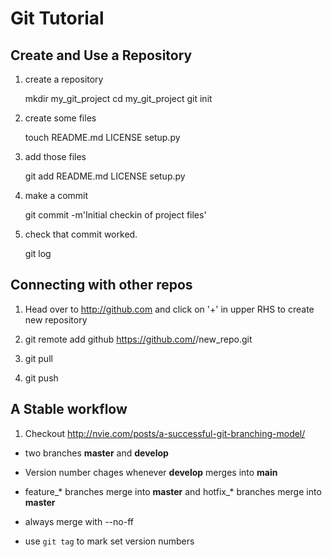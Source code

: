 # Git Tutorial

## Create and Use a Repository

1. create a repository

    mkdir my_git_project
    cd my_git_project
    git init

1. create some files

    touch README.md LICENSE setup.py

1. add those files

    git add README.md LICENSE setup.py

1. make a commit

    git commit -m'Initial checkin of project files'

1. check that commit worked.

    git log


## Connecting with other repos

1. Head over to http://github.com and click on '+' in upper RHS to create new repository

1. git remote add github https://github.com/<username>/new_repo.git

1. git pull

1. git push


## A Stable workflow

1. Checkout http://nvie.com/posts/a-successful-git-branching-model/

- two branches **master** and **develop**

- Version number chages whenever **develop** merges into **main**

- feature_\* branches merge into **master** and hotfix_\* branches merge into **master**

- always merge with --no-ff

- use `git tag` to mark set version numbers
